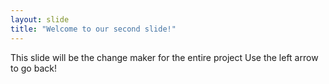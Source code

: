 ```yaml
---
layout: slide
title: "Welcome to our second slide!"
---
```

This slide will be the change maker for the entire project
Use the left arrow to go back!
